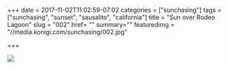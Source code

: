 +++
date = 2017-11-02T11:02:59-07:02
categories = ["sunchasing"]
tags = ["sunchasing", "sunset", "sausalito", "california"]
title = "Sun over Rodeo Lagoon"
slug = "002"
href= ""
summary=""
featuredimg = "//media.konigi.com/sunchasing/002.jpg"

+++

<img src="//media.konigi.com/sunchasing/002.jpg" />